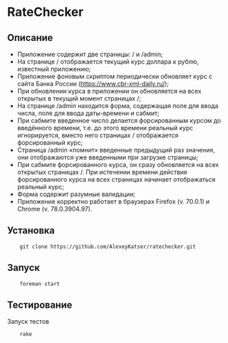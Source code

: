 
# RateChecker

## Описание

- Приложение содержит две страницы: / и /admin;
- На странице / отображается текущий курс доллара к рублю, известный приложению;
- Приложение фоновым скриптом периодически обновляет курс c сайта Банка России (https://www.cbr-xml-daily.ru/);
- При обновлении курса в приложении он обновляется на всех открытых в текущий момент страницах /;
- На странице /admin находится форма, содержащая поле для ввода числа, поле для ввода даты-времени и сабмит;
- При сабмите введенное число делается форсированным курсом до введённого времени, т.е. до этого времени реальный курс игнорируется,  вместо него страницах / отображается форсированный курс;
- Страница /admin «помнит» введенные предыдущий раз значения, они отображаются уже введенными при загрузке страницы;
- При сабмите форсированного курса, он cразу обновляется на всех открытых страницах /. При истечении времени действия форсированного курса на всех страницах начинает отображаться реальный курс;
- Форма содержит разумные валидации;
- Приложение корректно работает в браузерах Firefox (v. 70.0.1) и Chrome (v. 78.0.3904.97).

## Установка
```
	git clone https://github.com/AlexeyKatser/ratechecker.git
```
## Запуск
```
	foreman start
```
## Тестирование
Запуск тестов
```
	rake
```
